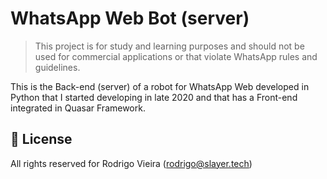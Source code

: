 # WhatsApp Web Bot (server)

> This project is for study and learning purposes and should not be used for commercial applications or that violate WhatsApp rules and guidelines.

This is the Back-end (server) of a robot for WhatsApp Web developed in Python that I started developing in late 2020 and that has a Front-end integrated in Quasar Framework.

## 📃 License

All rights reserved for Rodrigo Vieira (rodrigo@slayer.tech)
